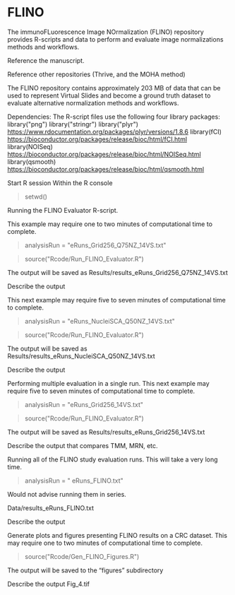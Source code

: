 # FLINO
The immunoFLuorescence Image NOrmalization (FLINO) repository provides R-scripts and data to perform and evaluate image normalizations methods and workflows.

Reference the manuscript.

Reference other repositories (Thrive, and the MOHA method)

The FLINO repository contains approximately 203 MB of data that can be used to represent Virtual Slides and become a ground truth dataset to evaluate alternative normalization methods and workflows.

Dependencies: The R-script files use the following four library packages:
library("png")
library("stringr")
library("plyr")   https://www.rdocumentation.org/packages/plyr/versions/1.8.6
library(fCI)      https://bioconductor.org/packages/release/bioc/html/fCI.html
library(NOISeq)   https://bioconductor.org/packages/release/bioc/html/NOISeq.html
library(qsmooth)  https://bioconductor.org/packages/release/bioc/html/qsmooth.html

Start R session
Within the R console
> setwd(<path to FLINO-main directory>)

Running the FLINO Evaluator R-script.

This example may require one to two minutes of computational time to complete.
> analysisRun = "eRuns_Grid256_Q75NZ_14VS.txt"

> source("Rcode/Run_FLINO_Evaluator.R")

The output will be saved as
Results/results_eRuns_Grid256_Q75NZ_14VS.txt

Describe the output

This next example may require five to seven minutes of computational time to complete.
> analysisRun = "eRuns_NucleiSCA_Q50NZ_14VS.txt"

> source("Rcode/Run_FLINO_Evaluator.R")

The output will be saved as
Results/results_eRuns_NucleiSCA_Q50NZ_14VS.txt

Describe the output

Performing multiple evaluation in a single run.
This next example may require five to seven minutes of computational time to complete.
> analysisRun = "eRuns_Grid256_14VS.txt"

> source("Rcode/Run_FLINO_Evaluator.R")

The output will be saved as
Results/results_eRuns_Grid256_14VS.txt

Describe the output that compares TMM, MRN, etc.


Running all of the FLINO study evaluation runs.  This will take a very long time.
> analysisRun = " eRuns_FLINO.txt"

Would not advise running them in series.

Data/results_eRuns_FLINO.txt

Describe the output


Generate plots and figures presenting FLINO results on a CRC dataset. This may require one to two minutes of computational time to complete.
> source("Rcode/Gen_FLINO_Figures.R")

The output will be saved to the “figures” subdirectory 

Describe the output
Fig_4.tif
